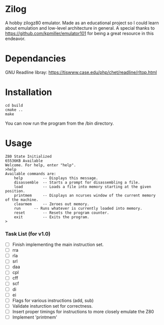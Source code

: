 # Zilog
A hobby zilogz80 emulator. Made as an educational project so I could learn about emulation and low-level architecture in general. A special thanks to https://github.com/kpmiller/emulator101 for being a great resource in this endeavor. 

# Dependancies 
GNU Readline libray: https://tiswww.case.edu/php/chet/readline/rltop.html 

# Installation
```
cd build
cmake ..
make
```
You can now run the program from the /bin directory.

# Usage
```
Z80 State Initialized
65536KB Available
Welcome. For help, enter "help".
>help
Available commands are: 
	help		 -- Displays this message.
	disassemble	 -- Starts a prompt for disassembling a file.
	load		 -- Loads a file into memory starting at the given position.
	printmem	 -- Displays an ncurses window of the current memory of the machine.
	clearmem	 -- Zeroes out memory.
	run		 -- Runs whatever is currently loaded into memory.
	reset		 -- Resets the program counter.
	exit		 -- Exits the program.
>
```

### Task List (for v1.0)
- [ ] Finish implementing the main instruction set.
- [ ] rra
- [ ] rla
- [ ] srl
- [ ] daa
- [ ] cpl
- [ ] cff
- [ ] scf
- [ ] di
- [ ] ei
- [ ] Flags for various instructions (add, sub)
- [ ] Validate insturction set for correctness.
- [ ] Insert proper timings for instructions to more closely emulate the Z80
- [ ] Implement 'printmem'
